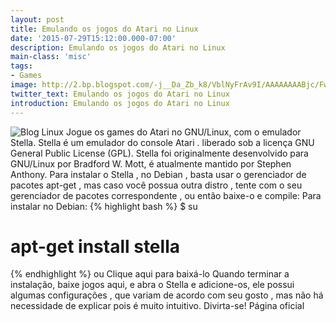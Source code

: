 ```yaml
---
layout: post
title: Emulando os jogos do Atari no Linux
date: '2015-07-29T15:12:00.000-07:00'
description: Emulando os jogos do Atari no Linux
main-class: 'misc'
tags:
- Games
image: http://2.bp.blogspot.com/-j__Da_Zb_k8/VblNyFrAv9I/AAAAAAAABjc/FwUfVdttIXc/s72-c/enduro.gif
twitter_text: Emulando os jogos do Atari no Linux
introduction: Emulando os jogos do Atari no Linux
---
```

![Blog Linux](http://2.bp.blogspot.com/-j__Da_Zb_k8/VblNyFrAv9I/AAAAAAAABjc/FwUfVdttIXc/s1600/enduro.gif "Blog Linux")
Jogue os games do Atari no GNU/Linux, com o emulador Stella.
Stella é um emulador do console Atari . liberado sob a licença GNU General Public License (GPL). Stella foi originalmente desenvolvido para GNU/Linux por Bradford W. Mott, é atualmente mantido por Stephen Anthony.
Para instalar o Stella , no Debian , basta usar o gerenciador de pacotes apt-get , mas caso você possua outra distro , tente com o seu gerenciador de pacotes correspondente , ou então baixe-o e compile:
Para instalar no Debian:
 {% highlight bash %}
$ su
# apt-get install stella
{% endhighlight %} 
ou
Clique aqui para baixá-lo
Quando terminar a instalação, baixe jogos aqui, e abra o Stella e adicione-os, ele possui algumas configurações , que variam de acordo com seu gosto , mas não há necessidade de explicar pois é muito intuitivo.
Divirta-se!
Página oficial 
